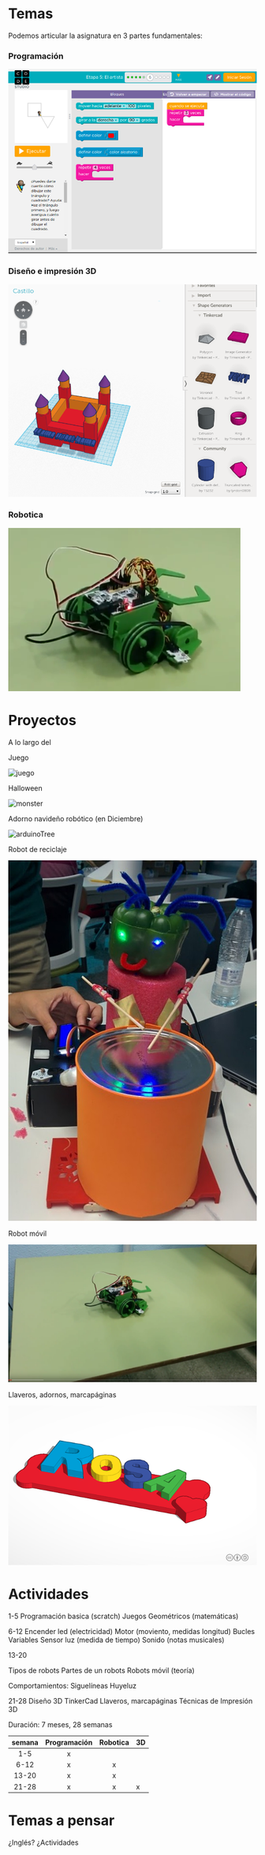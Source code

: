 # Temas

Podemos articular la asignatura en 3 partes fundamentales:

### Programación

![code](./images/codeorg.png)

### Diseño e impresión 3D

![3d](./images/3D_design.png)

### Robotica

![robot](./images/robot.png)


# Proyectos

A lo largo del 

Juego

![juego](http://www.stemulate.org/wp-content/uploads/2013/03/ScratchPiEstimation.png)

Halloween 

![monster](http://cmuems.com/2012/a/files/2012/11/8147392151_12b24c3f12_h.jpg)

Adorno navideño robótico (en Diciembre)

![arduinoTree](http://www.makeuseof.com/wp-content/uploads/2011/12/an-arduino-project-how-to-make-flashy-christmas-lights-ornaments.jpg)

Robot de reciclaje

![robotreciclaje](./images/roboticaDIY.jpg)

Robot móvil

![robot movil](./images/robot_movil.png)

Llaveros, adornos, marcapáginas

![llavero](./images/nombre3D.png)

# Actividades

1-5 
Programación basica (scratch)
Juegos Geométricos (matemáticas)

6-12
Encender led (electricidad)
Motor	(moviento, medidas longitud)
Bucles
Variables
Sensor luz (medida de tiempo)
Sonido (notas musicales)

13-20

Tipos de robots
Partes de un robots
Robots móvil (teoría)

Comportamientos:
	Siguelíneas
	Huyeluz

21-28 
Diseño 3D
TinkerCad
	Llaveros, marcapáginas
Técnicas de Impresión 3D




Duración: 7 meses, 28 semanas

|semana	|Programación|Robotica|3D|
|:---:|:---:|:---:|---|
| 1-5 | x |||
| 6-12 | x |x||
| 13-20 | x |x||
| 21-28 | x |x|x|



# Temas a pensar

¿Inglés?
¿Actividades

